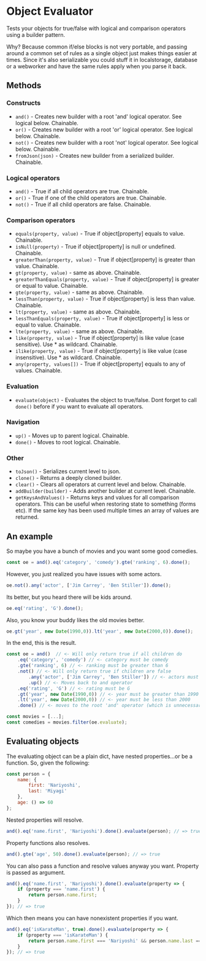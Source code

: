 # Object Evaluator
Tests your objects for true/false with logical and comparison operators using a builder pattern.

Why?
Because common if/else blocks is not very portable, and passing around a common set of rules as a single object just makes things easier at times. Since it's also serializable you could stuff it in localstorage, database or a webworker and have the same rules apply when you parse it back.

## Methods

### Constructs
* `and()` - Creates new builder with a root 'and' logical operator. See logical below. Chainable.
* `or()` - Creates new builder with a root 'or' logical operator. See logical below. Chainable.
* `not()` - Creates new builder with a root 'not' logical operator. See logical below. Chainable.
* `fromJson(json)` - Creates new builder from a serialized builder. Chainable.

### Logical operators
* `and()` - True if all child operators are true. Chainable.
* `or()` - True if one of the child operators are true. Chainable.
* `not()` - True if all child operators are false. Chainable.

### Comparison operators
* `equals(property, value)` - True if object[property] equals to value. Chainable.
* `isNull(property)` - True if object[property] is null or undefined. Chainable.
* `greaterThan(property, value)` - True if object[property] is greater than value. Chainable.
* `gt(property, value)` - same as above. Chainable.
* `greaterThanEquals(property, value)` - True if object[property] is greater or equal to value. Chainable.
* `gte(property, value)` - same as above. Chainable.
* `lessThan(property, value)` - True if object[property] is less than value. Chainable.
* `lt(property, value)` - same as above. Chainable.
* `lessThanEquals(property, value)` - True if object[property] is less or equal to value. Chainable.
* `lte(property, value)` - same as above. Chainable.
* `like(property, value)` - True if object[property] is like value (case sensitive). Use * as wildcard. Chainable.
* `ilike(property, value)` - True if object[property] is like value (case insensitive). Use * as wildcard. Chainable.
* `any(property, values[])` - True if object[property] equals to any of values. Chainable.

### Evaluation
* `evaluate(object)` - Evaluates the object to true/false. Dont forget to call `done()` before if you want to evaluate all operators.

### Navigation
* `up()` - Moves up to parent logical. Chainable.
* `done()` - Moves to root logical. Chainable.

### Other
* `toJson()` - Serializes current level to json.
* `clone()` - Returns a deeply cloned builder.
* `clear()` - Clears all operators at current level and below. Chainable.
* `addBuilder(builder)` - Adds another builder at current level. Chainable.
* `getKeysAndValues()` - Returns keys and values for all comparison operators. This can be useful when restoring state to something (forms etc). If the same key has been used multiple times an array of values are returned.


## An example
So maybe you have a bunch of movies and you want some good comedies.
```javascript
const oe = and().eq('category', 'comedy').gte('ranking', 6).done();
```
However, you just realized you have issues with some actors.
```javascript
oe.not().any('actor', ['Jim Carrey', 'Ben Stiller']).done();
```
Its better, but you heard there will be kids around.
```javascript
oe.eq('rating', 'G').done();
```
Also, you know your buddy likes the old movies better.
```javascript
oe.gt('year', new Date(1990,0)).lt('year', new Date(2000,0)).done();
```

In the end, this is the result.
```javascript
const oe = and()  // <- Will only return true if all children do
    .eq('category', 'comedy') // <- category must be comedy
    .gte('ranking', 6) // <- ranking must be greater than 6
    .not() // <- Will only return true if children are false
        .any('actor', ['Jim Carrey', 'Ben Stiller']) // <- actors must not be these
        .up() // <- Moves back to and operator
    .eq('rating', 'G') // <- rating must be G
    .gt('year', new Date(1990,0)) // <- year must be greater than 1990
    .lt('year', new Date(2000,0)) // <- year must be less than 2000
    .done() // <- moves to the root 'and' operator (which is unnecessary here but good practise)

const movies = [...];
const comedies = movies.filter(oe.evaluate);
```

## Evaluating objects
The evaluating object can be a plain dict, have nested properties...or be a function.
So, given the following:
```javascript
const person = {
    name: {
        first: 'Nariyoshi',
        last: 'Miyagi'
    },
    age: () => 60
};
```
Nested properties will resolve.
```javascript
and().eq('name.first', 'Nariyoshi').done().evaluate(person); // => true
```

Property functions also resolves.
```javascript
and().gte('age', 50).done().evaluate(person); // => true
```

You can also pass a function and resolve values anyway you want. Property is passed as argument.
```javascript
and().eq('name.first', 'Nariyoshi').done().evaluate(property => {
    if (property === 'name.first') {
        return person.name.first;
    }
}); // => true
```
Which then means you can have nonexistent properties if you want.
```javascript
and().eq('isKarateMan', true).done().evaluate(property => {
    if (property === 'isKarateMan') {
        return person.name.first === 'Nariyoshi' && person.name.last === 'Miyagi';
    }
}); // => true
```